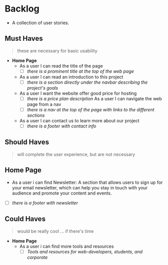 # Backlog

- A collection of user stories.

## Must Haves

> these are necessary for basic usability

- **Home Page**
  - As a user I can read the title of the page
    - [ ] _there is a prominent title at the top of the web page_
  - As a user I can read an introduction to this project
    - [ ] _there is a section directly under the navbar describing the project's
          goals_
  - As a user I want the website offer good price for hosting
    - [ ] _there is a price plan description_ As a user I can navigate the web
          page from a nav
    - [ ] _there is a nav at the top of the page with links to the different
          sections_
  - As a user I can contact us to learn more about our project
    - [ ] _there is a footer with contact info_

## Should Haves

> will complete the user experience, but are not necessary

## **Home Page**

- As a user i can find Newsletter: A section that allows users to sign up for
  your email newsletter, which can help you stay in touch with your audience and
  promote your content and events.
- [ ] _there is a footer with newsletter_

## Could Haves

> would be really cool ... if there's time

- **Home Page**
  - As a user i can find more tools and resources
    - [ ] _Tools and resources for web-developers, students, and corporate_
